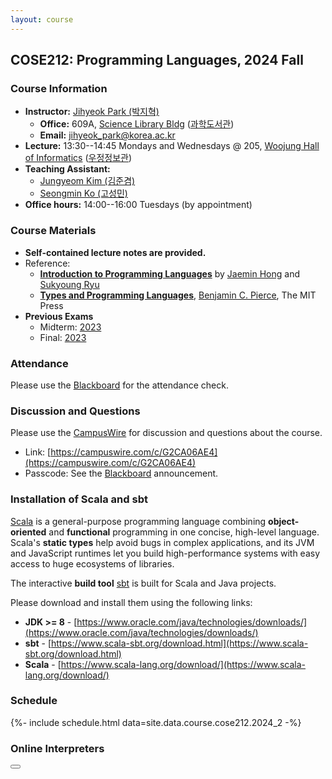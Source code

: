 ```yaml
---
layout: course
---
```

## COSE212: Programming Languages, 2024 Fall

### Course Information

- **Instructor:** [Jihyeok Park (박지혁)](/members/jihyeok.park)
  - **Office:** 609A,
    [Science Library Bldg](https://goo.gl/maps/dJTtjpZEHCC4Xv5t5)
    ([과학도서관](https://naver.me/5Y1oxNnH))
  - **Email:** [jihyeok_park@korea.ac.kr](mailto:jihyeok_park@korea.ac.kr)
- **Lecture:** 13:30--14:45 Mondays and Wednesdays @ 205,
  [Woojung Hall of Informatics](https://maps.app.goo.gl/31pXxfzqAuki6Yzv7)
  ([우정정보관](https://naver.me/G5rz0209))
- **Teaching Assistant:**
  - [Jungyeom Kim (김준겸)](/members/jungyeom.kim)
  - [Seongmin Ko (고성민)](/members/seongmin.ko)
- **Office hours:** 14:00--16:00 Tuesdays (by appointment)

### Course Materials

- **Self-contained lecture notes are provided.**
- Reference:
  - [**Introduction to Programming Languages**](https://hjaem.info/itpl)
    by [Jaemin Hong](https://hjaem.info/)
    and [Sukyoung Ryu](https://plrg.kaist.ac.kr/ryu)
  - [**Types and Programming Languages**](https://www.cis.upenn.edu/~bcpierce/tapl/),
    [Benjamin C. Pierce](https://www.cis.upenn.edu/~bcpierce/), The MIT Press
- **Previous Exams**
  - Midterm: [2023](../2023_2/midterm.pdf)
  - Final: [2023](../2023_2/final.pdf)


### Attendance

Please use the [Blackboard](https://kulms.korea.ac.kr) for the attendance check.


### Discussion and Questions

Please use the [CampusWire](https://campuswire.com) for discussion
and questions about the course.
- Link: [https://campuswire.com/c/G2CA06AE4](https://campuswire.com/c/G2CA06AE4)
- Passcode: See the [Blackboard](https://kulms.korea.ac.kr) announcement.


### Installation of Scala and sbt

[Scala](https://www.scala-lang.org/) is a general-purpose programming language
combining **object-oriented** and **functional** programming in one concise,
high-level language. Scala's **static types** help avoid bugs in complex
applications, and its JVM and JavaScript runtimes let you build high-performance
systems with easy access to huge ecosystems of libraries.

The interactive **build tool** [sbt](https://www.scala-sbt.org/) is built for
Scala and Java projects.

Please download and install them using the following links:
- **JDK >= 8** - [https://www.oracle.com/java/technologies/downloads/](https://www.oracle.com/java/technologies/downloads/)
- **sbt** - [https://www.scala-sbt.org/download.html](https://www.scala-sbt.org/download.html)
- **Scala** - [https://www.scala-lang.org/download/](https://www.scala-lang.org/download/)


### Schedule

<!-- load schedule with PDF files -->
{%- include schedule.html data=site.data.course.cose212.2024_2 -%}


### Online Interpreters

<div>
  <link rel="stylesheet" href="../lib/main.css">
  <link rel="stylesheet" href="https://cdnjs.cloudflare.com/ajax/libs/font-awesome/4.7.0/css/font-awesome.min.css">
  <script src="../lib/interp.js" defer></script>
  <script src="../lib/main.js" defer></script>
  <div class="center">
    <div id="dropdown">
      <span id="selected"></span>
      <i class="arrow fa fa-angle-up transition-all ml-auto rotate-180"></i>
      <ul style="display: none;"></ul>
    </div>
    <button id="run"><i class="fa fa-play"></i></button>
  </div>
  <div id="editor" style="font-size: .8em;"></div>
  <pre id="result" style="font-size: .8em; line-height: 15px"><br></pre>
</div>
